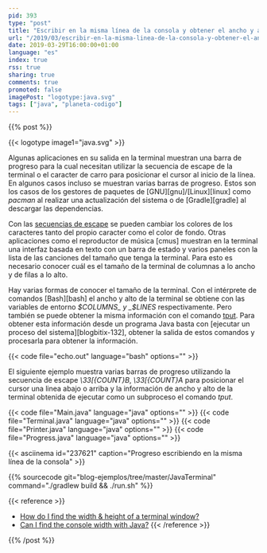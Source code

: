 ```yaml
---
pid: 393
type: "post"
title: "Escribir en la misma línea de la consola y obtener el ancho y alto de la terminal con Java"
url: "/2019/03/escribir-en-la-misma-linea-de-la-consola-y-obtener-el-ancho-y-alto-de-la-terminal-con-java/"
date: 2019-03-29T16:00:00+01:00
language: "es"
index: true
rss: true
sharing: true
comments: true
promoted: false
imagePost: "logotype:java.svg"
tags: ["java", "planeta-codigo"]
---
```


{{% post %}}

{{< logotype image1="java.svg" >}}

Algunas aplicaciones en su salida en la terminal muestran una barra de progreso para la cual necesitan utilizar la secuencia de escape de la terminal o el caracter de carro para posicionar el cursor al inicio de la línea. En algunos casos incluso se muestran varias barras de progreso. Estos son los casos de los gestores de paquetes de [GNU][gnu]/[Linux][linux] como _pacman_ al realizar una actualización del sistema o de [Gradle][gradle] al descargar las dependencias.

Con las [secuencias de escape](http://www.termsys.demon.co.uk/vtansi.htm) se pueden cambiar los colores de los caracteres tanto del propio caracter como el color de fondo. Otras aplicaciones como el reproductor de música [cmus] muestran en la terminal una interfaz basada en texto con un barra de estado y varios paneles con la lista de las canciones del tamaño que tenga la terminal. Para esto es necesario conocer cuál es el tamaño de la terminal de columnas a lo ancho y de filas a lo alto.

Hay varias formas de conocer el tamaño de la terminal. Con el intérprete de comandos [Bash][bash] el ancho y alto de la terminal se obtiene con las variables de entorno _$COLUMNS_ y _$LINES_ respectivamente. Pero también se puede obtener la misma información con el comando [tput](https://linux.die.net/man/1/tput). Para obtener esta información desde un programa Java basta con [ejecutar un proceso del sistema][blogbitix-132], obtener la salida de estos comandos y procesarla para obtener la información.

{{< code file="echo.out" language="bash" options="" >}}

El siguiente ejemplo muestra varias barras de progreso utilizando la secuencia de escape _\33[{COUNT}B_, _\33[{COUNT}A_ para posicionar el cursor una linea abajo o arriba y la información de ancho y alto de la terminal obtenida de ejecutar como un subproceso el comando _tput_.

{{< code file="Main.java" language="java" options="" >}}
{{< code file="Terminal.java" language="java" options="" >}}
{{< code file="Printer.java" language="java" options="" >}}
{{< code file="Progress.java" language="java" options="" >}}

{{< asciinema id="237621" caption="Progreso escribiendo en la misma línea de la consola" >}}

{{% sourcecode git="blog-ejemplos/tree/master/JavaTerminal" command="./gradlew build && ./run.sh" %}}

{{< reference >}}
* [How do I find the width & height of a terminal window?](https://stackoverflow.com/questions/263890/how-do-i-find-the-width-height-of-a-terminal-window)
* [Can I find the console width with Java?](https://stackoverflow.com/questions/1286461/can-i-find-the-console-width-with-java)
{{< /reference >}}

{{% /post %}}
